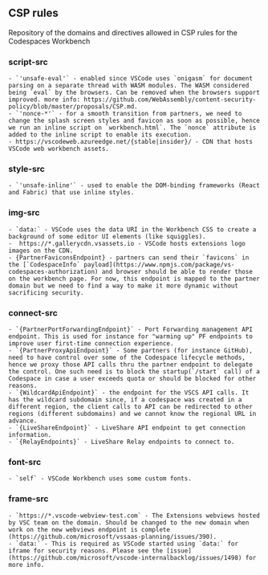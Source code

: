 ## CSP rules

Repository of the domains and directives allowed in CSP rules for the Codespaces Workbench

### script-src

    - `'unsafe-eval'` - enabled since VSCode uses `onigasm` for document parsing on a separate thread with WASM modules. The WASM considered being `eval` by the browsers. Can be removed when the browsers support improved. more info: https://github.com/WebAssembly/content-security-policy/blob/master/proposals/CSP.md.
    - `'nonce-*'` - for a smooth transition from partners, we need to change the splash screen styles and favicon as soon as possible, hence we run an inline script on `workbench.html`. The `nonce` attribute is added to the inline script to enable its execution.
    - https://vscodeweb.azureedge.net/{stable|insider}/ - CDN that hosts VSCode web workbench assets.

### style-src

    - `'unsafe-inline'` - used to enable the DOM-binding frameworks (React and Fabric) that use inline styles.

### img-src

    - `data:` - VSCode uses the data URI in the Workbench CSS to create a background of some editor UI elements (like squiggles).
    -  https://*.gallerycdn.vsassets.io - VSCode hosts extensions logo images on the CDN.
    - {PartnerFaviconsEndpoint} - partners can send their `favicons` in the [`CodespaceInfo` payload](https://www.npmjs.com/package/vs-codespaces-authorization) and browser should be able to render those on the workbench page. For now, this endpoint is mapped to the partner domain but we need to find a way to make it more dynamic without sacrificing security.

### connect-src

    - `{PartnerPortForwardingEndpoint}` - Port Forwarding management API endpoint. This is used for instance for "warming up" PF endpoints to improve user first-time connection experience.
    - `{PartnerProxyApiEndpoint}` - Some partners (for instance GitHub), need to have control over some of the Codespace lifecycle methods, hence we proxy those API calls thru the partner endpoint to delegate the control. One such need is to block the startup(`/start` call) of a Codespace in case a user exceeds quota or should be blocked for other reasons.
    - `{WildcardApiEndpoint}` - the endpoint for the VSCS API calls. It has the wildcard subdomain since, if a codespace was created in a different region, the client calls to API can be redirected to other regions (different subdomains) and we cannot know the regional URL in advance.
    - `{LiveShareEndpoint}` - LiveShare API endpoint to get connection information.
    - `{RelayEndpoints}` - LiveShare Relay endpoints to connect to.

### font-src

    - `self` - VSCode Workbench uses some custom fonts.

### frame-src

    - `https://*.vscode-webview-test.com` - The Extensions webviews hosted by VSC team on the domain. Should be changed to the new domain when work on the new webviews endpoint is complete (https://github.com/microsoft/vssaas-planning/issues/390).
    - `data:` - This is required as VSCode started using `data:` for iframe for security reasons. Please see the [issue](https://github.com/microsoft/vscode-internalbacklog/issues/1498) for more info.
